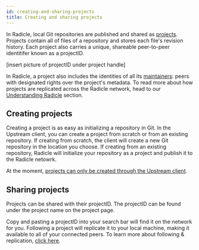 ```yaml
---
id: creating-and-sharing-projects
title: Creating and sharing projects
---
```


In Radicle, local Git repositories are published and shared as [projects](understanding-radicle/glossary.md/#project). Projects contain all of files of a repository and stores each file's revision history. Each project also carries a unique, shareable peer-to-peer identitifer known as a projectID.

[insert picture of projectID under project handle]

In Radicle, a project also includes the identities of all its [maintainers](understanding-radicle/glossary.md/#maintainer): peers with designated rights over the project's metadata. To read more about how projects are replicated across the Radicle network, head to our [Understanding Radicle](understanding-radicle/how-it-works.md) section.

## Creating projects

Creating a project is as easy as initializing a repository in Git. In the Upstream client, you can create a project from scratch or from an existing repository. If creating from scratch, the client will create a new Git repository in the location you choose. If creating from an existing repository, Radicle will initialize your repository as a project and publish it to the Radicle netowrk.

At the moment, [projects can only be created through the Upstream client](understanding-radicle/faq.md).

## Sharing projects

Projects can be shared with their projectID. The projectID can be found under the project name on the project page.

Copy and pasting a projectID into your search bar will find it on the network for you. Following a project will replicate it to your local machine, making it available to all of your connected peers. To learn more about following & replication, [click here](understanding-radicle/how-it-works.md).






